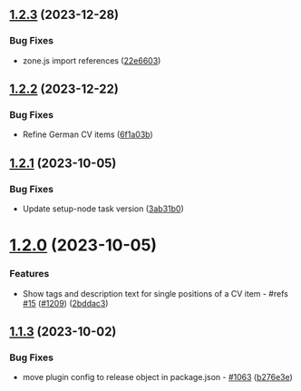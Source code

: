 ## [1.2.3](https://github.com/StegSchreck/AngularCV/compare/v1.2.2...v1.2.3) (2023-12-28)


### Bug Fixes

* zone.js import references ([22e6603](https://github.com/StegSchreck/AngularCV/commit/22e660377f61d7ddb72a45862e6a3238775c4603))

## [1.2.2](https://github.com/StegSchreck/AngularCV/compare/v1.2.1...v1.2.2) (2023-12-22)


### Bug Fixes

* Refine German CV items ([6f1a03b](https://github.com/StegSchreck/AngularCV/commit/6f1a03be33aaf3e3f81ae375fa59d70ecafff6e3))

## [1.2.1](https://github.com/StegSchreck/AngularCV/compare/v1.2.0...v1.2.1) (2023-10-05)


### Bug Fixes

* Update setup-node task version ([3ab31b0](https://github.com/StegSchreck/AngularCV/commit/3ab31b0bdec4838aad11ba619f6f8bdf18964bb5))

# [1.2.0](https://github.com/StegSchreck/AngularCV/compare/v1.1.3...v1.2.0) (2023-10-05)


### Features

* Show tags and description text for single positions of a CV item - #refs [#15](https://github.com/StegSchreck/AngularCV/issues/15) ([#1209](https://github.com/StegSchreck/AngularCV/issues/1209)) ([2bddac3](https://github.com/StegSchreck/AngularCV/commit/2bddac33aea653dfcceb5cf07393ff12cbb1e38d))

## [1.1.3](https://github.com/StegSchreck/AngularCV/compare/v1.1.2...v1.1.3) (2023-10-02)


### Bug Fixes

* move plugin config to release object in package.json - [#1063](https://github.com/StegSchreck/AngularCV/issues/1063) ([b276e3e](https://github.com/StegSchreck/AngularCV/commit/b276e3ebc45bbd0a0fa617d5dddace531c6758a9))
